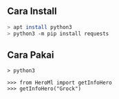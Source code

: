 <h2>Cara Install</h2>

```bash
> apt install python3
> python3 -m pip install requests
```

<h2>Cara Pakai</h2>

```
> python3
```

```python3
>>> from HeroMl import getInfoHero
>>> getInfoHero("Grock")
```